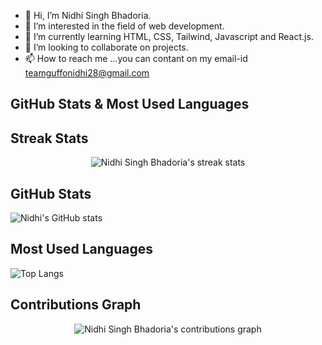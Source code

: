 - 👋 Hi, I’m Nidhi Singh Bhadoria. 
- 👀 I’m interested in the field of web development. 
- 🌱 I’m currently learning HTML, CSS, Tailwind, Javascript and React.js.
- 💞️ I’m looking to collaborate on projects.
- 📫 How to reach me ...you can contant on my email-id teamguffonidhi28@gmail.com
## GitHub Stats & Most Used Languages

## Streak Stats
<p align="center">
  <img src="https://github-readme-streak-stats.herokuapp.com/?user=Nidhi28fg&theme=dark&hide_border=true" alt="Nidhi Singh Bhadoria's streak stats" />
</p>

## GitHub Stats
![Nidhi's GitHub stats](https://github-readme-stats.vercel.app/api?username=Nidhi28fg&show_icons=true&count_private=true&theme=radical)

## Most Used Languages
![Top Langs](https://github-readme-stats.vercel.app/api/top-langs/?username=Nidhi28fg&layout=compact&theme=radical)


## Contributions Graph
<div align="center">
  <img src="https://activity-graph.herokuapp.com/graph?username=Nidhi28fg&theme=react-dark" alt="Nidhi Singh Bhadoria's contributions graph" />
</div>